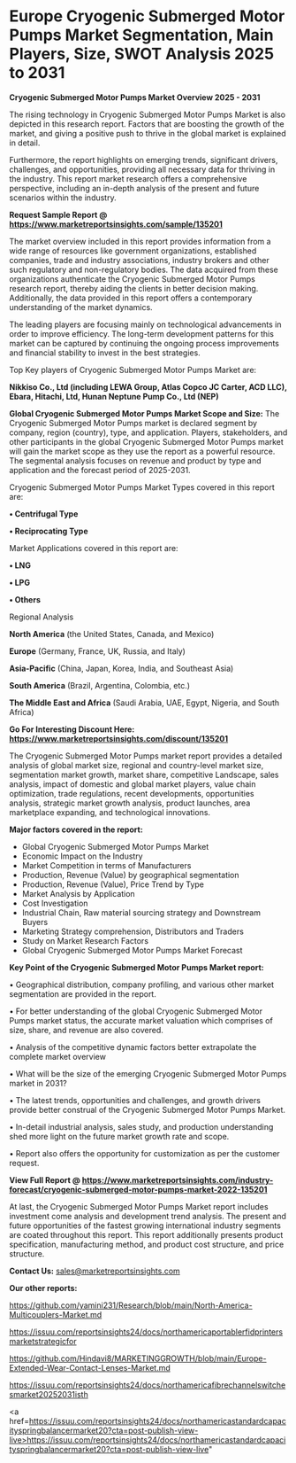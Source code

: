 # Europe Cryogenic Submerged Motor Pumps Market Segmentation, Main Players, Size, SWOT Analysis 2025 to 2031

<Strong> Cryogenic Submerged Motor Pumps Market Overview 2025 - 2031</strong>

The rising technology in Cryogenic Submerged Motor Pumps Market is also depicted in this research report. Factors that are boosting the growth of the market, and giving a positive push to thrive in the global market is explained in detail.

Furthermore, the report highlights on emerging trends, significant drivers, challenges, and opportunities, providing all necessary data for thriving in the industry. This report market research offers a comprehensive perspective, including an in-depth analysis of the present and future scenarios within the industry.

<strong>Request Sample Report @ <a href=https://www.marketreportsinsights.com/sample/135201>https://www.marketreportsinsights.com/sample/135201</a></strong>

The market overview included in this report provides information from a wide range of resources like government organizations, established companies, trade and industry associations, industry brokers and other such regulatory and non-regulatory bodies. The data acquired from these organizations authenticate the Cryogenic Submerged Motor Pumps research report, thereby aiding the clients in better decision making. Additionally, the data provided in this report offers a contemporary understanding of the market dynamics.

The leading players are focusing mainly on technological advancements in order to improve efficiency. The long-term development patterns for this market can be captured by continuing the ongoing process improvements and financial stability to invest in the best strategies.

Top Key players of Cryogenic Submerged Motor Pumps Market are:

<strong>Nikkiso Co., Ltd (including LEWA Group, Atlas Copco JC Carter, ACD LLC), Ebara, Hitachi, Ltd, Hunan Neptune Pump Co., Ltd (NEP)</strong>

<strong><b>Global Cryogenic Submerged Motor Pumps Market Scope and Size:</b></strong>
The Cryogenic Submerged Motor Pumps market is declared segment by company, region (country), type, and application. Players, stakeholders, and other participants in the global Cryogenic Submerged Motor Pumps market will gain the market scope as they use the report as a powerful resource. The segmental analysis focuses on revenue and product by type and application and the forecast period of 2025-2031.

Cryogenic Submerged Motor Pumps Market Types covered in this report are:

<strong>• Centrifugal Type

• Reciprocating Type</strong>

Market Applications covered in this report are:

<strong>• LNG

• LPG

• Others</strong> 

Regional Analysis

<strong>North America</strong> (the United States, Canada, and Mexico)

<strong>Europe</strong> (Germany, France, UK, Russia, and Italy)

<strong>Asia-Pacific</strong> (China, Japan, Korea, India, and Southeast Asia)

<strong>South America</strong> (Brazil, Argentina, Colombia, etc.)

<strong>The Middle East and Africa</strong> (Saudi Arabia, UAE, Egypt, Nigeria, and South Africa)

<strong>Go For Interesting Discount Here: <a href=https://www.marketreportsinsights.com/discount/135201>https://www.marketreportsinsights.com/discount/135201</a></strong>

The Cryogenic Submerged Motor Pumps market report provides a detailed analysis of global market size, regional and country-level market size, segmentation market growth, market share, competitive Landscape, sales analysis, impact of domestic and global market players, value chain optimization, trade regulations, recent developments, opportunities analysis, strategic market growth analysis, product launches, area marketplace expanding, and technological innovations.

<strong><b>Major factors covered in the report:</b></strong>
<ul>
  <li>Global Cryogenic Submerged Motor Pumps Market </li>
  <li>Economic Impact on the Industry</li>
  <li>Market Competition in terms of Manufacturers</li>
  <li>Production, Revenue (Value) by geographical segmentation</li>
  <li>Production, Revenue (Value), Price Trend by Type</li>
  <li>Market Analysis by Application</li>
  <li>Cost Investigation</li>
  <li>Industrial Chain, Raw material sourcing strategy and Downstream Buyers</li>
  <li>Marketing Strategy comprehension, Distributors and Traders</li>
  <li>Study on Market Research Factors</li>
  <li>Global Cryogenic Submerged Motor Pumps Market Forecast</li>
</ul>

<strong><b>Key Point of the Cryogenic Submerged Motor Pumps Market report:</b></strong>

• Geographical distribution, company profiling, and various other market segmentation are provided in the report.

• For better understanding of the global Cryogenic Submerged Motor Pumps market status, the accurate market valuation which comprises of size, share, and revenue are also covered.

• Analysis of the competitive dynamic factors better extrapolate the complete market overview

• What will be the size of the emerging Cryogenic Submerged Motor Pumps market in 2031?

• The latest trends, opportunities and challenges, and growth drivers provide better construal of the Cryogenic Submerged Motor Pumps Market.

• In-detail industrial analysis, sales study, and production understanding shed more light on the future market growth rate and scope.

• Report also offers the opportunity for customization as per the customer request.

<strong><b>View Full Report @ <a href=https://www.marketreportsinsights.com/industry-forecast/cryogenic-submerged-motor-pumps-market-2022-135201>https://www.marketreportsinsights.com/industry-forecast/cryogenic-submerged-motor-pumps-market-2022-135201</a></b></strong>


At last, the Cryogenic Submerged Motor Pumps Market report includes investment come analysis and development trend analysis. The present and future opportunities of the fastest growing international industry segments are coated throughout this report. This report additionally presents product specification, manufacturing method, and product cost structure, and price structure.

<strong>Contact Us:</strong>
sales@marketreportsinsights.com

<strong>Our other reports:</strong>

<a href=https://github.com/yamini231/Research/blob/main/North-America-Multicouplers-Market.md>https://github.com/yamini231/Research/blob/main/North-America-Multicouplers-Market.md</a>

<a href=https://issuu.com/reportsinsights24/docs/northamericaportablerfidprintersmarketstrategicfor>https://issuu.com/reportsinsights24/docs/northamericaportablerfidprintersmarketstrategicfor</a>

<a href=https://github.com/Hindavi8/MARKETINGGROWTH/blob/main/Europe-Extended-Wear-Contact-Lenses-Market.md>https://github.com/Hindavi8/MARKETINGGROWTH/blob/main/Europe-Extended-Wear-Contact-Lenses-Market.md</a>

<a href=https://issuu.com/reportsinsights24/docs/northamericafibrechannelswitchesmarket20252031isth>https://issuu.com/reportsinsights24/docs/northamericafibrechannelswitchesmarket20252031isth</a>

<a href=https://issuu.com/reportsinsights24/docs/northamericastandardcapacityspringbalancermarket20?cta=post-publish-view-live>https://issuu.com/reportsinsights24/docs/northamericastandardcapacityspringbalancermarket20?cta=post-publish-view-live</a>"
